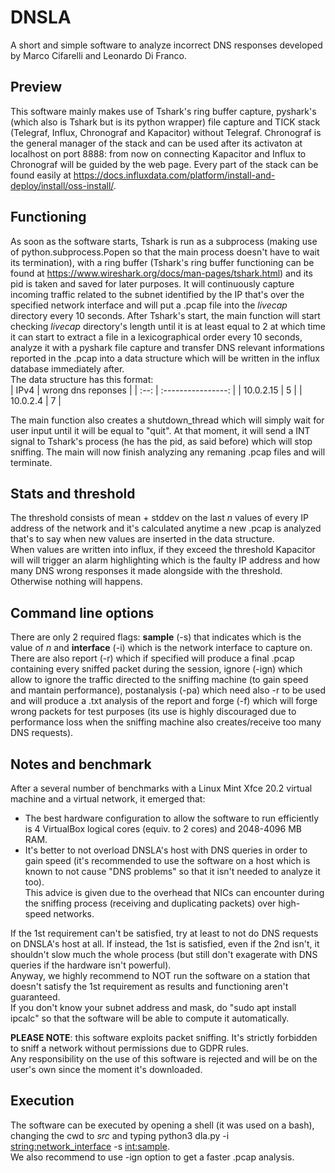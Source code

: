 # DNSLA
A short and simple software to analyze incorrect DNS responses developed by Marco Cifarelli and Leonardo Di Franco.

## Preview
This software mainly makes use of Tshark's ring buffer capture, pyshark's (which also is Tshark but is its python wrapper) file capture and TICK stack (Telegraf, Influx, Chronograf and Kapacitor) without Telegraf. Chronograf is the general manager of the stack and can be used after its activaton at localhost on port 8888: from now on connecting Kapacitor and Influx to Chronograf will be guided by the web page. Every part of the stack can be found easily at https://docs.influxdata.com/platform/install-and-deploy/install/oss-install/.

## Functioning
As soon as the software starts, Tshark is run as a subprocess (making use of python.subprocess.Popen so that the main process doesn't have to wait its termination), with a ring buffer (Tshark's ring buffer functioning can be found at https://www.wireshark.org/docs/man-pages/tshark.html) and its pid is taken and saved for later purposes. It will continuously capture incoming traffic related to the subnet identified by the IP that's over the specified network interface and will put a .pcap file into the _livecap_ directory every 10 seconds.
After Tshark's start, the main function will start checking _livecap_ directory's length until it is at least equal to 2 at which time it can start to extract a file in a lexicographical order every 10 seconds, analyze it with a pyshark file capture and transfer DNS relevant informations reported in the .pcap into a data structure which will be written in the influx database immediately after.  
The data structure has this format:  
| IPv4 | wrong dns reponses |
| :--: | :----------------: |
| 10.0.2.15 | 5 |
| 10.0.2.4 | 7 |

The main function also creates a shutdown_thread which will simply wait for user input until it will be equal to "quit". At that moment, it will send a INT signal to Tshark's process (he has the pid, as said before) which will stop sniffing. The main will now finish analyzing any remaning .pcap files and will terminate.

## Stats and threshold
The threshold consists of mean + stddev on the last _n_ values of every IP address of the network and it's calculated anytime a new .pcap is analyzed that's to say when new values are inserted in the data structure.  
When values are written into influx, if they exceed the threshold Kapacitor will will trigger an alarm highlighting which is the faulty IP address and how many DNS wrong responses it made alongside with the threshold. Otherwise nothing will happens.

## Command line options
There are only 2 required flags: __sample__ (-s) that indicates which is the value of _n_ and __interface__ (-i) which is the network interface to capture on.  
There are also report (-r) which if specified will produce a final .pcap containing every sniffed packet during the session, ignore (-ign) which allow to ignore the traffic directed to the sniffing machine (to gain speed and mantain performance), postanalysis (-pa) which need also -r to be used and will produce a .txt analysis of the report and forge (-f) which will forge wrong packets for test purposes (its use is highly discouraged due to performance loss when the sniffing machine also creates/receive too many DNS requests).

## Notes and benchmark
After a several number of benchmarks with a Linux Mint Xfce 20.2 virtual machine and a virtual network, it emerged that:
- The best hardware configuration to allow the software to run efficiently is 4 VirtualBox logical cores (equiv. to 2 cores) and 2048-4096 MB RAM.
- It's better to not overload DNSLA's host with DNS queries in order to gain speed (it's recommended to use the software on a host which is known to not cause "DNS problems" so that it isn't needed to analyze it too).  
This advice is given due to the overhead that NICs can encounter during the sniffing process (receiving and duplicating packets) over high-speed networks.

If the 1st requirement can't be satisfied, try at least to not do DNS requests on DNSLA's host at all.
If instead, the 1st is satisfied, even if the 2nd isn't, it shouldn't slow much the whole process (but still don't exagerate with DNS queries if the hardware isn't powerful).  
Anyway, we highly recommend to NOT run the software on a station that doesn't satisfy the 1st requirement as results and functioning aren't guaranteed.  
If you don't know your subnet address and mask, do "sudo apt install ipcalc" so that the software will be able to compute it automatically.

__PLEASE NOTE__: this software exploits packet sniffing. It's strictly forbidden to sniff a network without permissions due to GDPR rules.  
Any responsibility on the use of this software is rejected and will be on the user's own since the moment it's downloaded.

## Execution
The software can be executed by opening a shell (it was used on a bash), changing the cwd to _src_ and typing python3 dla.py -i <string:network_interface> -s <int:sample>.  
We also recommend to use -ign option to get a faster .pcap analysis.
